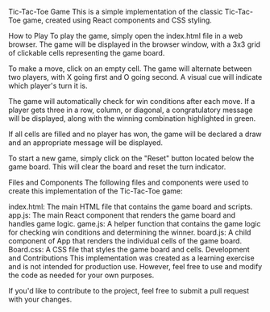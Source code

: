 Tic-Tac-Toe Game
This is a simple implementation of the classic Tic-Tac-Toe game, created using React components and CSS styling.

How to Play
To play the game, simply open the index.html file in a web browser. The game will be displayed in the browser window, with a 3x3 grid of clickable cells representing the game board.

To make a move, click on an empty cell. The game will alternate between two players, with X going first and O going second. A visual cue will indicate which player's turn it is.

The game will automatically check for win conditions after each move. If a player gets three in a row, column, or diagonal, a congratulatory message will be displayed, along with the winning combination highlighted in green.

If all cells are filled and no player has won, the game will be declared a draw and an appropriate message will be displayed.

To start a new game, simply click on the "Reset" button located below the game board. This will clear the board and reset the turn indicator.

Files and Components
The following files and components were used to create this implementation of the Tic-Tac-Toe game:

index.html: The main HTML file that contains the game board and scripts.
app.js: The main React component that renders the game board and handles game logic.
game.js: A helper function that contains the game logic for checking win conditions and determining the winner.
board.js: A child component of App that renders the individual cells of the game board.
Board.css: A CSS file that styles the game board and cells.
Development and Contributions
This implementation was created as a learning exercise and is not intended for production use. However, feel free to use and modify the code as needed for your own purposes.

If you'd like to contribute to the project, feel free to submit a pull request with your changes.